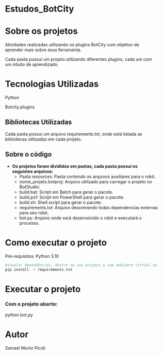 # Estudos_BotCity

# Sobre os projetos

Atividades realizadas utilizando os plugins BotCity com objetivo de aprender mais sobre essa ferramenta.

Cada pasta possui um projeto utilizando diferentes plugins, cada um com um intuito de aprendizado.

# Tecnologias Utilizadas

Python

Botcity.plugins

## Bibliotecas Utilizadas

Cada pasta possui um arquivo requirements.txt, onde está listada as bibliotecas utilizadas em cada projeto.

## Sobre o código
- **Os projetos foram divididos em pastas, cada pasta possui os seguintes arquivos:**
  - Pasta resources: Pasta contendo os arquivos auxiliares para o robô.
  - nome_projeto.botproj: Arquivo utilizado para carregar o projeto no BotStudio.
  - build.bat: Script em Batch para gerar o pacote.
  - build.ps1: Script em PowerShell para gerar o pacote.
  - build.sh: Shell script para gerar o pacote.
  - requirements.txt: Arquivo descrevendo todas dependencias externas para seu robô.
  - bot.py: Arquivo onde será desenvolvido o robô e executará o processo.

# Como executar o projeto
Pré-requisitos: Python 3.10

```bash
#insalar dependências, dentro do seu projeto e com ambiente virtual ativo:
pip install -r requirements.txt
```
# Executar o projeto
### Com o projeto aberto:
python bot.py

# Autor
Samael Muniz Picoli
